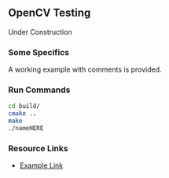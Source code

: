 ## OpenCV Testing

Under Construction

### Some Specifics

A working example with comments is provided.

### Run Commands
```bash
cd build/
cmake ..
make
./nameHERE
```

### Resource Links
* [Example Link](https://stackoverflow.com/questions/16276373/how-to-call-member-function-through-member-function-pointer)